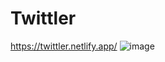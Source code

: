 # Twittler
https://twittler.netlify.app/
![image](https://github.com/Hamdalla2/Twittler/assets/69909791/73d0cb0c-9b93-4d4c-9052-fb1610e9c120)

